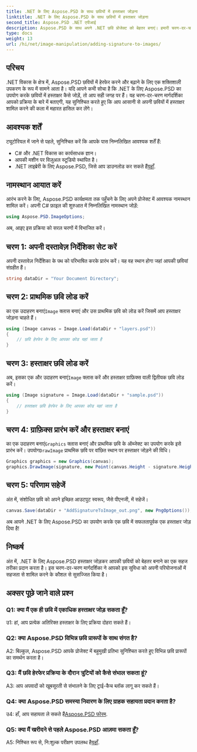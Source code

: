 ```yaml
---
title: .NET के लिए Aspose.PSD के साथ छवियों में हस्ताक्षर जोड़ना
linktitle: .NET के लिए Aspose.PSD के साथ छवियों में हस्ताक्षर जोड़ना
second_title: Aspose.PSD .NET एपीआई
description: Aspose.PSD के साथ अपने .NET छवि प्रोजेक्ट को बेहतर बनाएं। हमारी चरण-दर-चरण मार्गदर्शिका का उपयोग करके सहजता से हस्ताक्षर जोड़ने का तरीका जानें।
type: docs
weight: 13
url: /hi/net/image-manipulation/adding-signature-to-images/
---
```

## परिचय

.NET विकास के क्षेत्र में, Aspose.PSD छवियों में हेरफेर करने और बढ़ाने के लिए एक शक्तिशाली उपकरण के रूप में सामने आता है। यदि आपने कभी सोचा है कि .NET के लिए Aspose.PSD का उपयोग करके छवियों में हस्ताक्षर कैसे जोड़ें, तो आप सही जगह पर हैं। यह चरण-दर-चरण मार्गदर्शिका आपको प्रक्रिया के बारे में बताएगी, यह सुनिश्चित करते हुए कि आप आसानी से अपनी छवियों में हस्ताक्षर शामिल करने की कला में महारत हासिल कर लेंगे।

## आवश्यक शर्तें

ट्यूटोरियल में जाने से पहले, सुनिश्चित करें कि आपके पास निम्नलिखित आवश्यक शर्तें हैं:

- C# और .NET विकास का कार्यसाधक ज्ञान।
- आपकी मशीन पर विज़ुअल स्टूडियो स्थापित है।
-  .NET लाइब्रेरी के लिए Aspose.PSD, जिसे आप डाउनलोड कर सकते हैं[यहाँ](https://releases.aspose.com/psd/net/).

## नामस्थान आयात करें

आरंभ करने के लिए, Aspose.PSD कार्यक्षमता तक पहुँचने के लिए अपने प्रोजेक्ट में आवश्यक नामस्थान शामिल करें। अपनी C# फ़ाइल की शुरुआत में निम्नलिखित नामस्थान जोड़ें:

```csharp
using Aspose.PSD.ImageOptions;
```

अब, आइए इस प्रक्रिया को सरल चरणों में विभाजित करें।

## चरण 1: अपनी दस्तावेज़ निर्देशिका सेट करें

अपनी दस्तावेज़ निर्देशिका के पथ को परिभाषित करके प्रारंभ करें। यह वह स्थान होगा जहां आपकी छवियां संग्रहीत हैं।

```csharp
string dataDir = "Your Document Directory";
```

## चरण 2: प्राथमिक छवि लोड करें

 का एक उदाहरण बनाएं`Image` क्लास बनाएं और उस प्राथमिक छवि को लोड करें जिसमें आप हस्ताक्षर जोड़ना चाहते हैं।

```csharp
using (Image canvas = Image.Load(dataDir + "layers.psd"))
{
    // छवि हेरफेर के लिए आपका कोड यहां जाता है
}
```

## चरण 3: हस्ताक्षर छवि लोड करें

 अब, इसका एक और उदाहरण बनाएं`Image` क्लास करें और हस्ताक्षर ग्राफ़िक्स वाली द्वितीयक छवि लोड करें।

```csharp
using (Image signature = Image.Load(dataDir + "sample.psd"))
{
    // हस्ताक्षर छवि हेरफेर के लिए आपका कोड यहां जाता है
}
```

## चरण 4: ग्राफ़िक्स प्रारंभ करें और हस्ताक्षर बनाएं

 का एक उदाहरण बनाएं`Graphics` क्लास बनाएं और प्राथमिक छवि के ऑब्जेक्ट का उपयोग करके इसे प्रारंभ करें। उपयोग`DrawImage` प्राथमिक छवि पर वांछित स्थान पर हस्ताक्षर जोड़ने की विधि।

```csharp
Graphics graphics = new Graphics(canvas);
graphics.DrawImage(signature, new Point(canvas.Height - signature.Height, canvas.Width - signature.Width));
```

## चरण 5: परिणाम सहेजें

अंत में, संशोधित छवि को अपने इच्छित आउटपुट स्वरूप, जैसे पीएनजी, में सहेजें।

```csharp
canvas.Save(dataDir + "AddSignatureToImage_out.png", new PngOptions());
```

अब आपने .NET के लिए Aspose.PSD का उपयोग करके एक छवि में सफलतापूर्वक एक हस्ताक्षर जोड़ दिया है!

## निष्कर्ष

अंत में, .NET के लिए Aspose.PSD हस्ताक्षर जोड़कर आपकी छवियों को बेहतर बनाने का एक सहज तरीका प्रदान करता है। इस चरण-दर-चरण मार्गदर्शिका ने आपको इस सुविधा को अपनी परियोजनाओं में सहजता से शामिल करने के कौशल से सुसज्जित किया है।

## अक्सर पूछे जाने वाले प्रश्न

### Q1: क्या मैं एक ही छवि में एकाधिक हस्ताक्षर जोड़ सकता हूँ?

उ1: हां, आप प्रत्येक अतिरिक्त हस्ताक्षर के लिए प्रक्रिया दोहरा सकते हैं।

### Q2: क्या Aspose.PSD विभिन्न छवि प्रारूपों के साथ संगत है?

A2: बिल्कुल, Aspose.PSD आपके प्रोजेक्ट में बहुमुखी प्रतिभा सुनिश्चित करते हुए विभिन्न छवि प्रारूपों का समर्थन करता है।

### Q3: मैं छवि हेरफेर प्रक्रिया के दौरान त्रुटियों को कैसे संभाल सकता हूं?

A3: आप अपवादों को खूबसूरती से संभालने के लिए ट्राई-कैच ब्लॉक लागू कर सकते हैं।

### Q4: क्या Aspose.PSD समस्या निवारण के लिए ग्राहक सहायता प्रदान करता है?

 उ4: हाँ, आप सहायता ले सकते हैं[Aspose.PSD फोरम](https://forum.aspose.com/c/psd/34).

### Q5: क्या मैं खरीदने से पहले Aspose.PSD आज़मा सकता हूँ?

 A5: निश्चित रूप से, नि:शुल्क परीक्षण उपलब्ध है[यहाँ](https://releases.aspose.com/).